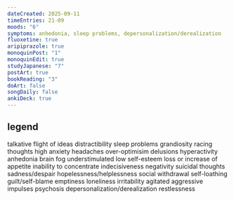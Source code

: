 ```yaml
---
dateCreated: 2025-09-11
timeEntries: 21-09
moods: "6"
symptoms: anhedonia, sleep problems, depersonalization/derealization
fluoxetine: true
aripiprazole: true
monoquinPost: "1"
monoquinEdit: true
studyJapanese: "7"
postArt: true
bookReading: "3"
doArt: false
songDaily: false
ankiDeck: true
---
```

## legend
talkative
flight of ideas
distractibility
sleep problems
grandiosity
racing thoughts
high anxiety
headaches
over-optimisim
delusions
hyperactivity
anhedonia
brain fog
understimulated
low self-esteem
loss or increase of appetite
inability to concentrate
indecisiveness
negativity
suicidal thoughts
sadness/despair
hopelessness/helplessness
social withdrawal
self-loathing
guilt/self-blame
emptiness
loneliness
irritability
agitated
aggressive impulses
psychosis
depersonalization/derealization
restlessness